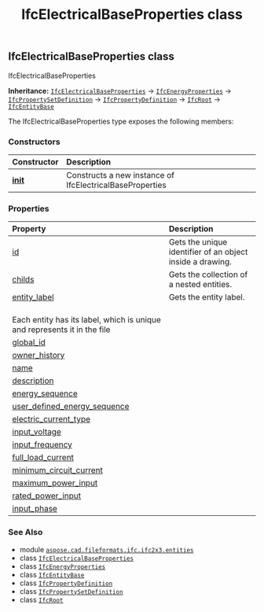 ﻿---
title: IfcElectricalBaseProperties class
second_title: Aspose.CAD for Python via .NET API References
description: 
type: docs
weight: 1930
url: /python-net/aspose.cad.fileformats.ifc.ifc2x3.entities/ifcelectricalbaseproperties/
is_root: false
---

## IfcElectricalBaseProperties class

IfcElectricalBaseProperties



**Inheritance:** [`IfcElectricalBaseProperties`](/cad/python-net/aspose.cad.fileformats.ifc.ifc2x3.entities/ifcelectricalbaseproperties) → 
[`IfcEnergyProperties`](/cad/python-net/aspose.cad.fileformats.ifc.ifc2x3.entities/ifcenergyproperties) → 
[`IfcPropertySetDefinition`](/cad/python-net/aspose.cad.fileformats.ifc.ifc2x3.entities/ifcpropertysetdefinition) → 
[`IfcPropertyDefinition`](/cad/python-net/aspose.cad.fileformats.ifc.ifc2x3.entities/ifcpropertydefinition) → 
[`IfcRoot`](/cad/python-net/aspose.cad.fileformats.ifc.ifc2x3.entities/ifcroot) → 
[`IfcEntityBase`](/cad/python-net/aspose.cad.fileformats.ifc/ifcentitybase)



The IfcElectricalBaseProperties type exposes the following members:

### Constructors
| Constructor | Description |
| :- | :- |
| [__init__](/cad/python-net/aspose.cad.fileformats.ifc.ifc2x3.entities/ifcelectricalbaseproperties/__init__/#) | Constructs a new instance of IfcElectricalBaseProperties |


### Properties
| Property | Description |
| :- | :- |
| [id](/cad/python-net/aspose.cad.fileformats.ifc.ifc2x3.entities/ifcelectricalbaseproperties/id) | Gets the unique identifier of an object inside a drawing. |
| [childs](/cad/python-net/aspose.cad.fileformats.ifc.ifc2x3.entities/ifcelectricalbaseproperties/childs) | Gets the collection of a nested entities. |
| [entity_label](/cad/python-net/aspose.cad.fileformats.ifc.ifc2x3.entities/ifcelectricalbaseproperties/entity_label) | Gets the entity label.<br/>Each entity has its label, which is unique and represents it in the file |
| [global_id](/cad/python-net/aspose.cad.fileformats.ifc.ifc2x3.entities/ifcelectricalbaseproperties/global_id) |  |
| [owner_history](/cad/python-net/aspose.cad.fileformats.ifc.ifc2x3.entities/ifcelectricalbaseproperties/owner_history) |  |
| [name](/cad/python-net/aspose.cad.fileformats.ifc.ifc2x3.entities/ifcelectricalbaseproperties/name) |  |
| [description](/cad/python-net/aspose.cad.fileformats.ifc.ifc2x3.entities/ifcelectricalbaseproperties/description) |  |
| [energy_sequence](/cad/python-net/aspose.cad.fileformats.ifc.ifc2x3.entities/ifcelectricalbaseproperties/energy_sequence) |  |
| [user_defined_energy_sequence](/cad/python-net/aspose.cad.fileformats.ifc.ifc2x3.entities/ifcelectricalbaseproperties/user_defined_energy_sequence) |  |
| [electric_current_type](/cad/python-net/aspose.cad.fileformats.ifc.ifc2x3.entities/ifcelectricalbaseproperties/electric_current_type) |  |
| [input_voltage](/cad/python-net/aspose.cad.fileformats.ifc.ifc2x3.entities/ifcelectricalbaseproperties/input_voltage) |  |
| [input_frequency](/cad/python-net/aspose.cad.fileformats.ifc.ifc2x3.entities/ifcelectricalbaseproperties/input_frequency) |  |
| [full_load_current](/cad/python-net/aspose.cad.fileformats.ifc.ifc2x3.entities/ifcelectricalbaseproperties/full_load_current) |  |
| [minimum_circuit_current](/cad/python-net/aspose.cad.fileformats.ifc.ifc2x3.entities/ifcelectricalbaseproperties/minimum_circuit_current) |  |
| [maximum_power_input](/cad/python-net/aspose.cad.fileformats.ifc.ifc2x3.entities/ifcelectricalbaseproperties/maximum_power_input) |  |
| [rated_power_input](/cad/python-net/aspose.cad.fileformats.ifc.ifc2x3.entities/ifcelectricalbaseproperties/rated_power_input) |  |
| [input_phase](/cad/python-net/aspose.cad.fileformats.ifc.ifc2x3.entities/ifcelectricalbaseproperties/input_phase) |  |



### See Also
* module [`aspose.cad.fileformats.ifc.ifc2x3.entities`](..)
* class [`IfcElectricalBaseProperties`](/cad/python-net/aspose.cad.fileformats.ifc.ifc2x3.entities/ifcelectricalbaseproperties)
* class [`IfcEnergyProperties`](/cad/python-net/aspose.cad.fileformats.ifc.ifc2x3.entities/ifcenergyproperties)
* class [`IfcEntityBase`](/cad/python-net/aspose.cad.fileformats.ifc/ifcentitybase)
* class [`IfcPropertyDefinition`](/cad/python-net/aspose.cad.fileformats.ifc.ifc2x3.entities/ifcpropertydefinition)
* class [`IfcPropertySetDefinition`](/cad/python-net/aspose.cad.fileformats.ifc.ifc2x3.entities/ifcpropertysetdefinition)
* class [`IfcRoot`](/cad/python-net/aspose.cad.fileformats.ifc.ifc2x3.entities/ifcroot)
